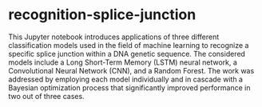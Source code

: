 # recognition-splice-junction
This Jupyter notebook introduces applications of three different classification models used in the field of machine learning to recognize a specific splice junction within a DNA genetic sequence. The considered models include a Long Short-Term Memory (LSTM) neural network, a Convolutional Neural Network (CNN), and a Random Forest. The work was addressed by employing each model individually and in cascade with a Bayesian optimization process that significantly improved performance in two out of three cases.
